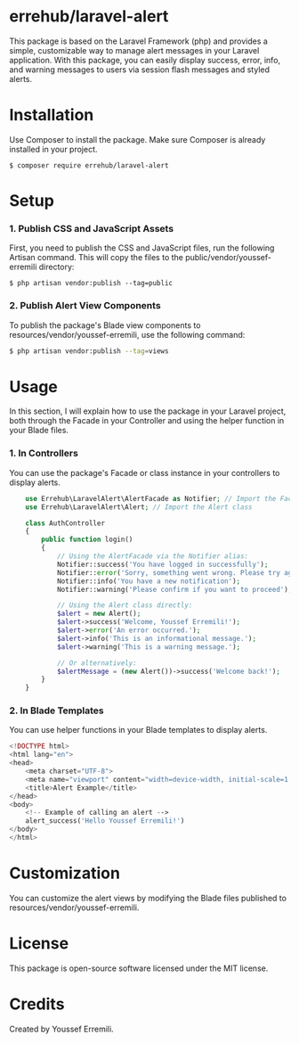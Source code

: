 # errehub/laravel-alert

This package is based on the Laravel Framework (php) and provides a simple, customizable way to manage alert messages in your Laravel application. With this package, you can easily display success, error, info, and warning messages to users via session flash messages and styled alerts.

# Installation

Use Composer to install the package. Make sure Composer is already installed in your project.

```shell
$ composer require errehub/laravel-alert
```

# Setup

### 1. Publish CSS and JavaScript Assets
First, you need to publish the CSS and JavaScript files, run the following Artisan command. This will copy the files to the public/vendor/youssef-erremili directory:

```shell
$ php artisan vendor:publish --tag=public
```


### 2. Publish Alert View Components

To publish the package's Blade view components to resources/vendor/youssef-erremili, use the following command:

```sh
$ php artisan vendor:publish --tag=views
```

# Usage

In this section, I will explain how to use the package in your Laravel project, both through the Facade in your Controller and using the helper function in your Blade files.

### 1. In Controllers
You can use the package's Facade or class instance in your controllers to display alerts.

```php
    use Errehub\LaravelAlert\AlertFacade as Notifier; // Import the Facade
    use Errehub\LaravelAlert\Alert; // Import the Alert class

    class AuthController
    {
        public function login()
        {
            // Using the AlertFacade via the Notifier alias:
            Notifier::success('You have logged in successfully');
            Notifier::error('Sorry, something went wrong. Please try again.');
            Notifier::info('You have a new notification');
            Notifier::warning('Please confirm if you want to proceed');

            // Using the Alert class directly:
            $alert = new Alert();
            $alert->success('Welcome, Youssef Erremili!');
            $alert->error('An error occurred.');
            $alert->info('This is an informational message.');
            $alert->warning('This is a warning message.');

            // Or alternatively:
            $alertMessage = (new Alert())->success('Welcome back!');
        }
    }
```

### 2. In Blade Templates
You can use helper functions in your Blade templates to display alerts.

```php
<!DOCTYPE html>
<html lang="en">
<head>
    <meta charset="UTF-8">
    <meta name="viewport" content="width=device-width, initial-scale=1.0">
    <title>Alert Example</title>
</head>
<body>
    <!-- Example of calling an alert -->
    alert_success('Hello Youssef Erremili!')
</body>
</html>
```

# Customization
You can customize the alert views by modifying the Blade files published to resources/vendor/youssef-erremili.

# License
This package is open-source software licensed under the MIT license.

# Credits
Created by Youssef Erremili.